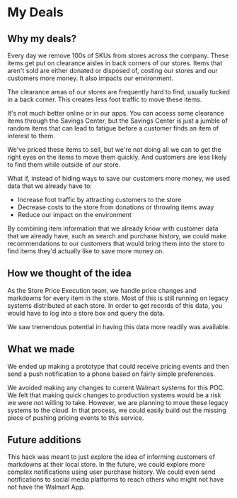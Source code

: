 # My Deals

## Why my deals?

Every day we remove 100s of SKUs from stores across the company. These items get put on clearance aisles in back corners of our stores. Items that aren't sold are either donated or disposed of, costing our stores and our customers more money. It also impacts our environment.

The clearance areas of our stores are frequently hard to find, usually tucked in a back corner. This creates less foot traffic to move these items.

It's not much better online or in our apps. You can access some clearance items through the Savings Center, but the Savings Center is just a jumble of random items that can lead to fatigue before a customer finds an item of interest to them.

We've priced these items to sell, but we're not doing all we can to get the right eyes on the items to move them quickly. And customers are less likely to find them while outside of our store.

What if, instead of hiding ways to save our customers more money, we used data that we already have to:

* Increase foot traffic by attracting customers to the store
* Decrease costs to the store from donations or throwing items away
* Reduce our impact on the environment


By combining item information that we already know with customer data that we already have, such as search and purchase history, we could make recommendations to our customers that would bring them into the store to find items they'd actually like to save more money on.

## How we thought of the idea

As the Store Price Execution team, we handle price changes and markdowns for every item in the store. Most of this is still running on legacy systems distributed at each store. In order to get records of this data, you would have to log into a store box and query the data.

We saw tremendous potential in having this data more readily was available.

## What we made

We ended up making a prototype that could receive pricing events and then send a push notification to a phone based on fairly simple preferences.  

We avoided making any changes to current Walmart systems for this POC. We felt that making quick changes to production systems would be a risk we were not willing to take. However, we are planning to move these legacy systems to the cloud. In that process, we could easily build out the missing piece of pushing pricing events to this service.

## Future additions

This hack was meant to just explore the idea of informing customers of markdowns at their local store. In the future, we could explore more complex notifications using user purchase history. We could even send notifications to social media platforms to reach others who might not have not have the Walmart App.



